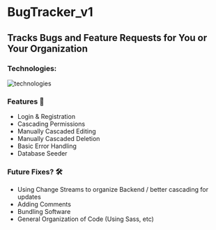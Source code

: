 
# BugTracker_v1
## Tracks Bugs and Feature Requests for You or Your Organization
### Technologies:
![technologies]()

### Features 🚀
- Login & Registration
- Cascading Permissions
- Manually Cascaded Editing
- Manually Cascaded Deletion
- Basic Error Handling
- Database Seeder

### Future Fixes? 🛠
- Using Change Streams to organize Backend / better cascading for updates
- Adding Comments
- Bundling Software
- General Organization of Code (Using Sass, etc)
